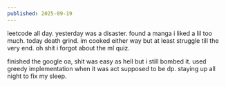 ```yaml
---
published: 2025-09-19
---
```


leetcode all day. yesterday was a disaster. found a manga i liked a lil too much. today death grind. im cooked either way but at least struggle till the very end. oh shit i forgot about the ml quiz.

finished the google oa, shit was easy as hell but i still bombed it. used greedy implementation when it was act supposed to be dp. staying up all night to fix my sleep. 